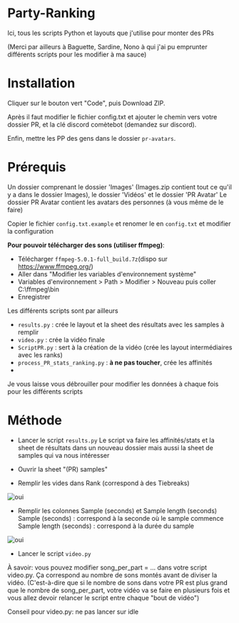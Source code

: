 # Party-Ranking
Ici, tous les scripts Python et layouts que j'utilise pour monter des PRs

(Merci par ailleurs à Baguette, Sardine, Nono à qui j'ai pu emprunter différents scripts pour les modifier à ma sauce)

# Installation
Cliquer sur le bouton vert "Code", puis Download ZIP.

Après il faut modifier le fichier config.txt et ajouter le chemin vers votre dossier PR, et la clé discord comètebot (demandez sur discord).

Enfin, mettre les PP des gens dans le dossier `pr-avatars`.

# Prérequis
Un dossier comprenant le dossier 'Images' (Images.zip contient tout ce qu'il y a dans le dossier Images), le dossier 'Vidéos' et le dossier 'PR Avatar' 
Le dossier PR Avatar contient les avatars des personnes (à vous même de le faire)

Copier le fichier `config.txt.example` et renomer le en `config.txt` et modifier la configuration

**Pour pouvoir télécharger des sons (utiliser ffmpeg)**: 
- Télécharger `ffmpeg-5.0.1-full_build.7z`(dispo sur https://www.ffmpeg.org/)
- Aller dans "Modifier les variables d'environnement système"
- Variables d'environnement > Path > Modifier > Nouveau puis coller C:\ffmpeg\bin 
- Enregistrer

Les différents scripts sont par ailleurs 
- `results.py` : crée le layout et la sheet des résultats avec les samples à remplir
- `video.py` : crée la vidéo finale
- `ScriptPR.py` : sert à la création de la vidéo (crée les layout intermédiaires avec les ranks)
- `process_PR_stats_ranking.py` : **à ne pas toucher**, crée les affinités
- 
Je vous laisse vous débrouiller pour modifier les données à chaque fois pour les différents scripts

# Méthode
- Lancer le script `results.py`
Le script va faire les affinités/stats et la sheet de résultats dans un nouveau dossier mais aussi la sheet de samples qui va nous intéresser 

- Ouvrir la sheet "(PR) samples"
 
- Remplir les vides dans Rank (correspond à des Tiebreaks)
  
![oui](https://cdn.discordapp.com/attachments/1209289359157891182/1209290298551836702/image.png?ex=660b4c5a&is=65f8d75a&hm=690a4d82d3ec2affbeec60c28884167711d84480357590ad1e1bab887616b475&)

- Remplir les colonnes Sample (seconds) et Sample length (seconds)
Sample (seconds) : correspond à la seconde où le sample commence
Sample length (seconds) : correspond à la durée du sample

![oui](https://cdn.discordapp.com/attachments/1209289359157891182/1209290697795182632/image.png?ex=660b4cb9&is=65f8d7b9&hm=93850edc926a8cd8161824887ac31dd7f6e82dff0ad53a5474c1daa55b689588&)

- Lancer le script `video.py`

À savoir: vous pouvez modifier song_per_part = ... dans votre script video.py. 
Ça correspond au nombre de sons montés avant de diviser la vidéo. (C'est-à-dire que si le nombre de sons dans votre PR est plus grand que le nombre de song_per_part, votre vidéo va se faire en plusieurs fois et vous allez devoir relancer le script entre chaque "bout de vidéo")

Conseil pour video.py: ne pas lancer sur idle
